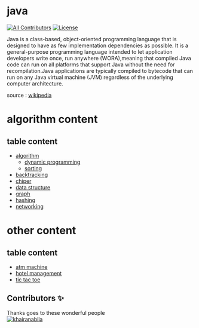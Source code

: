 # java

[![All Contributors](https://img.shields.io/badge/all_contributors-2-orange.svg?style=for-the-badge)](#contributors-)
[![License](https://img.shields.io/apm/l/vim-mode?color=red&style=for-the-badge)](https://github.com/kloter2surga/java/blob/main/LICENSE)

Java is a class-based, object-oriented programming language that is designed to have as few implementation dependencies as possible. It is a general-purpose programming language intended to let application developers write once, run anywhere (WORA),meaning that compiled Java code can run on all platforms that support Java without the need for recompilation.Java applications are typically compiled to bytecode that can run on any Java virtual machine (JVM) regardless of the underlying computer architecture.

source : [wikipedia](<https://en.wikipedia.org/wiki/Java_(programming_language)>)

# algorithm content

## table content

- [algorithm](https://github.com/kloter2surga/java/tree/main/algo)
  - [dynamic programming](https://github.com/kloter2surga/java/tree/main/algo/dynamicProgramming)
  - [sorting](https://github.com/kloter2surga/java/tree/main/algo/sorting)
- [backtracking](https://github.com/kloter2surga/java/tree/main/backtracking)
- [chiper](https://github.com/kloter2surga/java/tree/main/chiper)
- [data structure](https://github.com/kloter2surga/java/tree/main/dataStructure)
- [graph](https://github.com/kloter2surga/java/tree/main/graph_algorithm)
- [hashing](https://github.com/kloter2surga/java/tree/main/hashing)
- [networking](https://github.com/kloter2surga/java/tree/main/networking)

# other content

## table content

- [atm machine](https://github.com/kloter2surga/java/tree/main/atmMachine)
- [hotel management](https://github.com/kloter2surga/java/tree/main/hotelManagement)
- [tic tac toe](https://github.com/kloter2surga/java/tree/main/ticTacToe)

## Contributors ✨

Thanks goes to these wonderful people\
[![khairanabila](https://github.com/khairanabila.png?size=50)](https://github.com/kloter2surga/java/commits?author=khairanabila)
